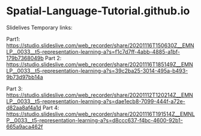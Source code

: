 # Spatial-Language-Tutorial.github.io

Slidelives Temporary links:

Part1: https://studio.slideslive.com/web_recorder/share/20201116T150630Z__EMNLP__0033__t5-representation-learning-a?s=f1c7d7ff-4abb-4885-a1bf-179b7368049b
Part 2:  https://studio.slideslive.com/web_recorder/share/20201116T185149Z__EMNLP__0033__t5-representation-learning-a?s=39c2ba25-3014-495a-b493-9b73d97bb14a

Part 3: https://studio.slideslive.com/web_recorder/share/20201112T120214Z__EMNLP__0033__t5-representation-learning-a?s=dae1ecb8-7099-444f-a72e-d82aa8af4a1d
Part 4: https://studio.slideslive.com/web_recorder/share/20201116T191514Z__EMNLP__0033__t5-representation-learning-a?s=d8ccc637-f4bc-4600-92b1-665a9aca462f

